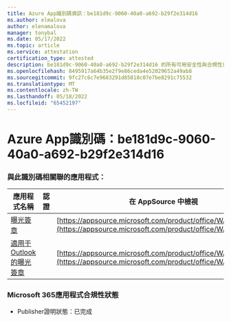```yaml
---
title: Azure App識別碼資訊：be181d9c-9060-40a0-a692-b29f2e314d16
ms.author: elmalova
author: elenamalova
manager: tonybal
ms.date: 05/17/2022
ms.topic: article
ms.service: attestation
certification_type: attested
description: be181d9c-9060-40a0-a692-b29f2e314d16 的所有可用安全性與合規性資訊。
ms.openlocfilehash: 8495917a64b35e2f9e86ceda4e52029652a49ab8
ms.sourcegitcommit: 9fc27c6c7e9683291d85818c07e7be8291c75532
ms.translationtype: MT
ms.contentlocale: zh-TW
ms.lasthandoff: 05/18/2022
ms.locfileid: "65452197"
---
```

# <a name="azure-app-id-be181d9c-9060-40a0-a692-b29f2e314d16"></a>Azure App識別碼：be181d9c-9060-40a0-a692-b29f2e314d16


### <a name="apps-associated-with-this-id"></a>與此識別碼相關聯的應用程式：
| **應用程式名稱** | **認證** | **在 AppSource 中檢視** |
|--------------|---------------|-----------------------|
| [曝光簽章](../forward/WA200003216.md) |  | [https://appsource.microsoft.com/product/office/WA200003216](https://appsource.microsoft.com/product/office/WA200003216) |
| [適用于Outlook的曝光簽章](../forward/WA200003199.md) |  | [https://appsource.microsoft.com/product/office/WA200003199](https://appsource.microsoft.com/product/office/WA200003199) |

### <a name="microsoft-365-app-compliance-status"></a>Microsoft 365應用程式合規性狀態
- Publisher證明狀態：已完成
